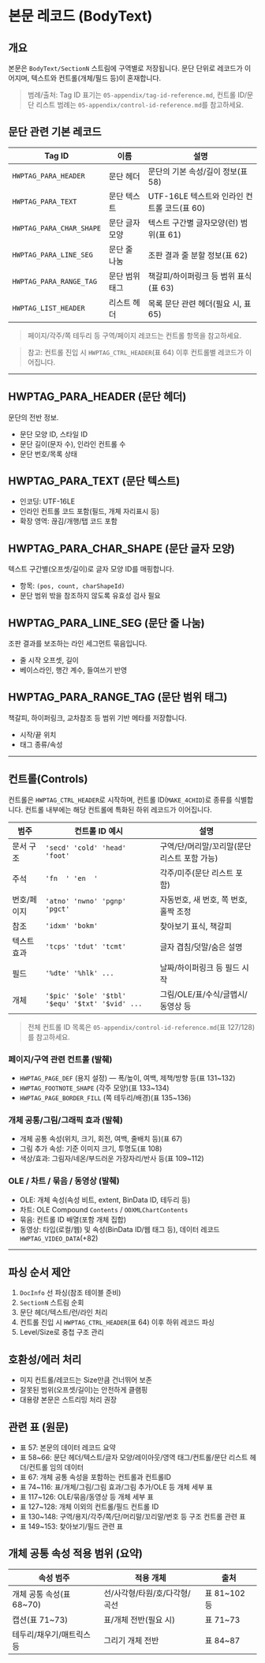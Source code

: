 # 본문 레코드 (BodyText)

## 개요

본문은 `BodyText/SectionN` 스트림에 구역별로 저장됩니다. 문단 단위로 레코드가 이어지며, 텍스트와 컨트롤(개체/필드 등)이 혼재합니다.

> 범례/출처: Tag ID 표기는 `05-appendix/tag-id-reference.md`, 컨트롤 ID/문단 리스트 범례는 `05-appendix/control-id-reference.md`를 참고하세요.

## 문단 관련 기본 레코드

| Tag ID                   | 이름           | 설명                                        |
| ------------------------ | -------------- | ------------------------------------------- |
| `HWPTAG_PARA_HEADER`     | 문단 헤더      | 문단의 기본 속성/길이 정보(표 58)           |
| `HWPTAG_PARA_TEXT`       | 문단 텍스트    | UTF-16LE 텍스트와 인라인 컨트롤 코드(표 60) |
| `HWPTAG_PARA_CHAR_SHAPE` | 문단 글자 모양 | 텍스트 구간별 글자모양(런) 범위(표 61)      |
| `HWPTAG_PARA_LINE_SEG`   | 문단 줄 나눔   | 조판 결과 줄 분할 정보(표 62)               |
| `HWPTAG_PARA_RANGE_TAG`  | 문단 범위 태그 | 책갈피/하이퍼링크 등 범위 표식(표 63)       |
| `HWPTAG_LIST_HEADER`     | 리스트 헤더    | 목록 문단 관련 헤더(필요 시, 표 65)         |

> 페이지/각주/쪽 테두리 등 구역/페이지 레코드는 컨트롤 항목을 참고하세요.

> 참고: 컨트롤 진입 시 `HWPTAG_CTRL_HEADER`(표 64) 이후 컨트롤별 레코드가 이어집니다.

---

## HWPTAG_PARA_HEADER (문단 헤더)

문단의 전반 정보.

- 문단 모양 ID, 스타일 ID
- 문단 길이(문자 수), 인라인 컨트롤 수
- 문단 번호/목록 상태

## HWPTAG_PARA_TEXT (문단 텍스트)

- 인코딩: UTF-16LE
- 인라인 컨트롤 코드 포함(필드, 개체 자리표시 등)
- 확장 영역: 끊김/개행/탭 코드 포함

## HWPTAG_PARA_CHAR_SHAPE (문단 글자 모양)

텍스트 구간별(오프셋/길이)로 글자 모양 ID를 매핑합니다.

- 항목: `(pos, count, charShapeId)`
- 문단 범위 밖을 참조하지 않도록 유효성 검사 필요

## HWPTAG_PARA_LINE_SEG (문단 줄 나눔)

조판 결과를 보조하는 라인 세그먼트 묶음입니다.

- 줄 시작 오프셋, 길이
- 베이스라인, 행간 계수, 들여쓰기 반영

## HWPTAG_PARA_RANGE_TAG (문단 범위 태그)

책갈피, 하이퍼링크, 교차참조 등 범위 기반 메타를 저장합니다.

- 시작/끝 위치
- 태그 종류/속성

---

## 컨트롤(Controls)

컨트롤은 `HWPTAG_CTRL_HEADER`로 시작하며, 컨트롤 ID(`MAKE_4CHID`)로 종류를 식별합니다. 컨트롤 내부에는 해당 컨트롤에 특화된 하위 레코드가 이어집니다.

| 범주        | 컨트롤 ID 예시                                  | 설명                                         |
| ----------- | ----------------------------------------------- | -------------------------------------------- |
| 문서 구조   | `'secd' 'cold' 'head' 'foot'`                   | 구역/단/머리말/꼬리말(문단 리스트 포함 가능) |
| 주석        | `'fn  ' 'en  '`                                 | 각주/미주(문단 리스트 포함)                  |
| 번호/페이지 | `'atno' 'nwno' 'pgnp' 'pgct'`                   | 자동번호, 새 번호, 쪽 번호, 홀짝 조정        |
| 참조        | `'idxm' 'bokm'`                                 | 찾아보기 표식, 책갈피                        |
| 텍스트 효과 | `'tcps' 'tdut' 'tcmt'`                          | 글자 겹침/덧말/숨은 설명                     |
| 필드        | `'%dte' '%hlk' ...`                             | 날짜/하이퍼링크 등 필드 시작                 |
| 개체        | `'$pic' '$ole' '$tbl' '$equ' '$txt' '$vid' ...` | 그림/OLE/표/수식/글맵시/동영상 등            |

> 전체 컨트롤 ID 목록은 `05-appendix/control-id-reference.md`(표 127/128) 를 참고하세요.

### 페이지/구역 관련 컨트롤 (발췌)

- `HWPTAG_PAGE_DEF` (용지 설정) — 폭/높이, 여백, 제책/방향 등(표 131~132)
- `HWPTAG_FOOTNOTE_SHAPE` (각주 모양)(표 133~134)
- `HWPTAG_PAGE_BORDER_FILL` (쪽 테두리/배경)(표 135~136)

### 개체 공통/그림/그래픽 효과 (발췌)

- 개체 공통 속성(위치, 크기, 회전, 여백, 줄배치 등)(표 67)
- 그림 추가 속성: 기준 이미지 크기, 투명도(표 108)
- 색상/효과: 그림자/네온/부드러운 가장자리/반사 등(표 109~112)

### OLE / 차트 / 묶음 / 동영상 (발췌)

- OLE: 개체 속성(속성 비트, extent, BinData ID, 테두리 등)
- 차트: OLE Compound `Contents` / `OOXMLChartContents`
- 묶음: 컨트롤 ID 배열(포함 개체 집합)
- 동영상: 타입(로컬/웹) 및 속성(BinData ID/웹 태그 등), 데이터 레코드 `HWPTAG_VIDEO_DATA`(+82)

---

## 파싱 순서 제안

1. `DocInfo` 선 파싱(참조 테이블 준비)
2. `SectionN` 스트림 순회
3. 문단 헤더/텍스트/런/라인 처리
4. 컨트롤 진입 시 `HWPTAG_CTRL_HEADER`(표 64) 이후 하위 레코드 파싱
5. Level/Size로 중첩 구조 관리

## 호환성/에러 처리

- 미지 컨트롤/레코드는 Size만큼 건너뛰어 보존
- 잘못된 범위(오프셋/길이)는 안전하게 클램핑
- 대용량 본문은 스트리밍 처리 권장

## 관련 표 (원문)

- 표 57: 본문의 데이터 레코드 요약
- 표 58~66: 문단 헤더/텍스트/글자 모양/레이아웃/영역 태그/컨트롤/문단 리스트 헤더/컨트롤 임의 데이터
- 표 67: 개체 공통 속성을 포함하는 컨트롤과 컨트롤ID
- 표 74~116: 표/개체/그림/그림 효과/그림 추가/OLE 등 개체 세부 표
- 표 117~126: OLE/묶음/동영상 등 개체 세부 표
- 표 127~128: 개체 이외의 컨트롤/필드 컨트롤 ID
- 표 130~148: 구역/용지/각주/쪽/단/머리말/꼬리말/번호 등 구조 컨트롤 관련 표
- 표 149~153: 찾아보기/필드 관련 표

## 개체 공통 속성 적용 범위 (요약)

| 속성 범주                 | 적용 개체                     | 출처         |
| ------------------------- | ----------------------------- | ------------ |
| 개체 공통 속성(표 68~70)  | 선/사각형/타원/호/다각형/곡선 | 표 81~102 등 |
| 캡션(표 71~73)            | 표/개체 전반(필요 시)         | 표 71~73     |
| 테두리/채우기/매트릭스 등 | 그리기 개체 전반              | 표 84~87     |
